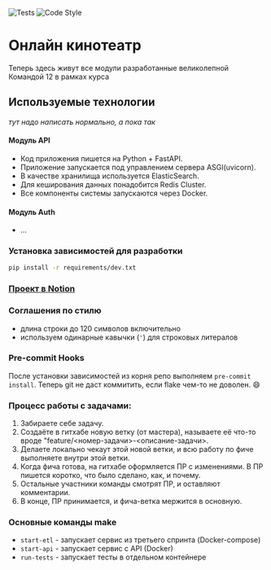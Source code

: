 ![Tests](https://github.com/wrawka/Team-12-Async-API/actions/workflows/tests.yml/badge.svg)
![Code Style](https://github.com/wrawka/Team-12-Async-API/actions/workflows/checks.yml/badge.svg)

# Онлайн кинотеатр

Теперь здесь живут все модули разработанные великолепной Командой 12 в рамках курса

## Используемые технологии

_тут надо написать нормально, а пока так_
#### Модуль API
- Код приложения пишется на Python + FastAPI.
- Приложение запускается под управлением сервера ASGI(uvicorn).
- В качестве хранилища используется ElasticSearch.
- Для кеширования данных понадобится Redis Cluster.
- Все компоненты системы запускаются через Docker.

#### Модуль Auth
- ...

### Установка зависимостей для разработки

```zsh
pip install -r requirements/dev.txt
```
### [Проект в Notion](https://www.notion.so/f6e89f46cc4042cd8b9263520391f545?v=4224e83371204694a6fb68dccefba6ab&pvs=4)
### Соглашения по стилю

- длина строки до 120 символов включительно
- используем одинарные кавычки (`'`) для строковых литералов

### Pre-commit Hooks

После установки зависимостей из корня репо выполняем ```pre-commit install```. Теперь git не даст коммитить, если flake чем-то не доволен. 😄

### Процесс работы с задачами:

1. Забираете себе задачу.
2. Создаёте в гитхабе новую ветку (от мастера), называете её что-то вроде "feature/<номер-задачи>-<описание-задачи>.
3. Делаете локально чекаут этой новой ветки, и всю работу по фиче выполняете внутри этой ветки.
4. Когда фича готова, на гитхабе оформляется ПР с изменениями. В ПР пишется коротко, что было сделано, как, и почему.
5. Остальные участники команды смотрят ПР, и оставляют комментарии.
6. В конце, ПР принимается, и фича-ветка мержится в основную.

### Основные команды make

- `start-etl` - запускает сервис из третьего спринта (Docker-compose)
- `start-api` - запускает сервис с API (Docker)
- `run-tests` - запускает тесты в отдельном контейнере
